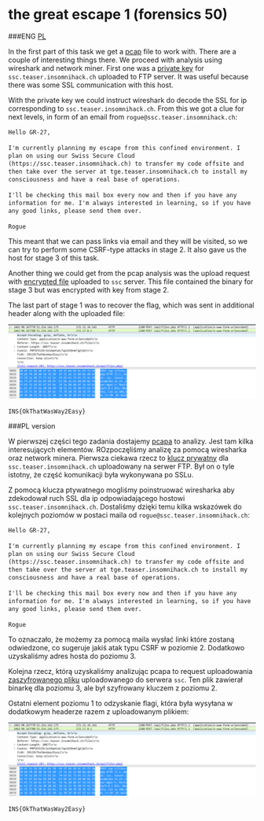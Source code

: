 # the great escape 1 (forensics 50)

###ENG
[PL](#pl-version)

In the first part of this task we get a [pcap](greatescape.pcap) file to work with.
There are a couple of interesting things there.
We proceed with analysis using wireshark and network miner.
First one was a [private key](ssc.key) for `ssc.teaser.insomnihack.ch` uploaded to FTP server.
It was useful because there was some SSL communication with this host.

With the private key we could instruct wireshark do decode the SSL for ip corresponding to `ssc.teaser.insomnihack.ch`.
From this we got a clue for next levels, in form of an email from `rogue@ssc.teaser.insomnihack.ch`:

```
Hello GR-27,

I'm currently planning my escape from this confined environment. I plan on using our Swiss Secure Cloud (https://ssc.teaser.insomnihack.ch) to transfer my code offsite and then take over the server at tge.teaser.insomnihack.ch to install my consciousness and have a real base of operations.

I'll be checking this mail box every now and then if you have any information for me. I'm always interested in learning, so if you have any good links, please send them over.

Rogue
```

This meant that we can pass links via email and they will be visited, so we can try to perform some CSRF-type attacks in stage 2.
It also gave us the host for stage 3 of this task.

Another thing we could get from the pcap analysis was the upload request with [encrypted file](filedump.txt) uploaded to `ssc` server.
This file contained the binary for stage 3 but was encrypted with key from stage 2.

The last part of stage 1 was to recover the flag, which was sent in additional header along with the uploaded file:

![](./flag.png)

`INS{OkThatWasWay2Easy}`

###PL version

W pierwszej części tego zadania dostajemy [pcapa](greatescape.pcap) to analizy.
Jest tam kilka interesujących elementów.
ROzpoczęliśmy analizę za pomocą wiresharka oraz network minera.
Pierwsza ciekawa rzecz to [klucz prywatny](ssc.key) dla `ssc.teaser.insomnihack.ch` uploadowany na serwer FTP.
Był on o tyle istotny, że część komunikacji była wykonywana po SSLu.

Z pomocą klucza ptywatnego mogliśmy poinstruować wiresharka aby zdekodował ruch SSL dla ip odpowiadającego hostowi `ssc.teaser.insomnihack.ch`.
Dostaliśmy dzięki temu kilka wskazówek do kolejnych poziomów w postaci maila od `rogue@ssc.teaser.insomnihack.ch`:

```
Hello GR-27,

I'm currently planning my escape from this confined environment. I plan on using our Swiss Secure Cloud (https://ssc.teaser.insomnihack.ch) to transfer my code offsite and then take over the server at tge.teaser.insomnihack.ch to install my consciousness and have a real base of operations.

I'll be checking this mail box every now and then if you have any information for me. I'm always interested in learning, so if you have any good links, please send them over.

Rogue
```

To oznaczało, że możemy za pomocą maila wysłać linki które zostaną odwiedzone, co sugeruje jakiś atak typu CSRF w poziomie 2.
Dodatkowo uzyskaliśmy adres hosta do poziomu 3.

Kolejna rzecz, którą uzyskaliśmy analizując pcapa to request uploadowania [zaszyfrowanego pliku](filedump.txt) uploadowanego do serwera `ssc`.
Ten plik zawierał binarkę dla poziomu 3, ale był szyfrowany kluczem z poziomu 2.

Ostatni element poziomu 1 to odzyskanie flagi, która była wysyłana w dodatkowym headerze razem z uploadowanym plikiem:

![](./flag.png)

`INS{OkThatWasWay2Easy}`
